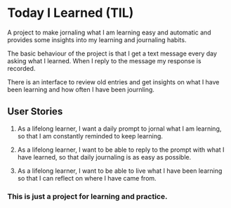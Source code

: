 # Today I Learned (TIL)

A project to make jornaling what I am learning easy and automatic and provides some insights into my learning and journaling habits. 

The basic behaviour of the project is that I get a text message every day asking what I learned. When I reply to the message my response is recorded.

There is an interface to review old entries and get insights on what I have been learning and how often I have been journling. 

## User Stories

1. As a lifelong learner, I want a daily prompt to jornal what I am learning, so that I am constantly reminded to keep learning.

2. As a lifelong learner, I want to be able to reply to the prompt with what I have learned, so that daily journaling is as easy as possible.

3. As a lifelong learner, I want to be able to live what I have been learning so that I can reflect on where I have came from.

### This is just a project for learning and practice.
